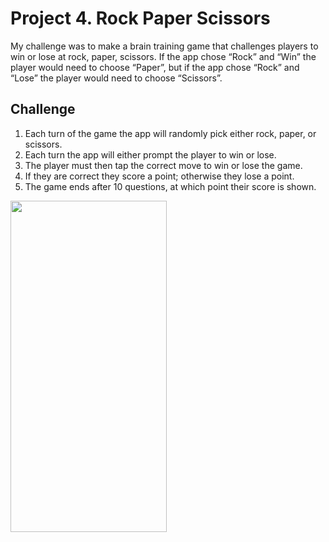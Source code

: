 # Project 4. Rock Paper Scissors

My challenge was to make a brain training game that challenges players to win or lose at rock, paper, scissors. 
If the app chose “Rock” and “Win” the player would need to choose “Paper”, but if the app chose “Rock” and “Lose” the player would need to choose “Scissors”.

## Challenge
1. Each turn of the game the app will randomly pick either rock, paper, or scissors.
2. Each turn the app will either prompt the player to win or lose.
3. The player must then tap the correct move to win or lose the game.
4. If they are correct they score a point; otherwise they lose a point.
5. The game ends after 10 questions, at which point their score is shown.

<img src="https://user-images.githubusercontent.com/77059554/124890377-a93dcc80-dfe0-11eb-83ec-375a2b0037c7.gif" width="250" height="530" />

